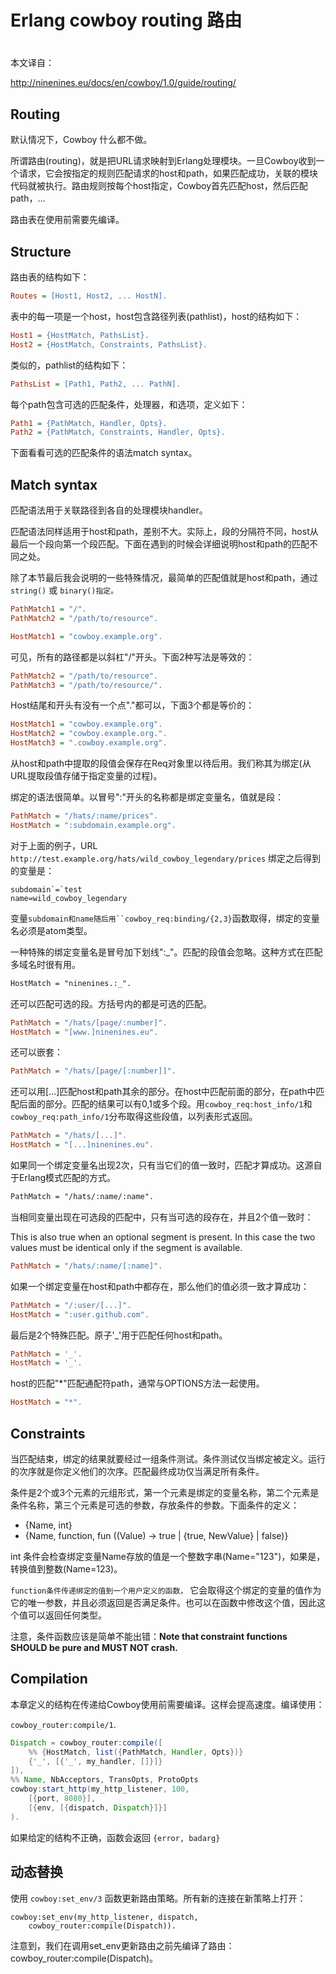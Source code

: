 # Erlang cowboy routing 路由

# 

本文译自：

http://ninenines.eu/docs/en/cowboy/1.0/guide/routing/

## Routing

默认情况下，Cowboy 什么都不做。

所谓路由(routing)，就是把URL请求映射到Erlang处理模块。一旦Cowboy收到一个请求，它会按指定的规则匹配请求的host和path，如果匹配成功，关联的模块代码就被执行。路由规则按每个host指定，Cowboy首先匹配host，然后匹配path，...

路由表在使用前需要先编译。

## Structure

路由表的结构如下：



```ini
Routes = [Host1, Host2, ... HostN].
```



表中的每一项是一个host，host包含路径列表(pathlist)，host的结构如下：



```ini
Host1 = {HostMatch, PathsList}.
Host2 = {HostMatch, Constraints, PathsList}.
```

类似的，pathlist的结构如下：





```ini
PathsList = [Path1, Path2, ... PathN].
```

每个path包含可选的匹配条件，处理器，和选项，定义如下：





```ini
Path1 = {PathMatch, Handler, Opts}.
Path2 = {PathMatch, Constraints, Handler, Opts}.
```

下面看看可选的匹配条件的语法match syntax。



## Match syntax

匹配语法用于关联路径到各自的处理模块handler。

匹配语法同样适用于host和path，差别不大。实际上，段的分隔符不同，host从最后一个段向第一个段匹配。下面在遇到的时候会详细说明host和path的匹配不同之处。

除了本节最后我会说明的一些特殊情况，最简单的匹配值就是host和path，通过`string()` 或 `binary()指定。`

```ini
PathMatch1 = "/".
PathMatch2 = "/path/to/resource".

HostMatch1 = "cowboy.example.org".
```

可见，所有的路径都是以斜杠"/"开头。下面2种写法是等效的：



```ini
PathMatch2 = "/path/to/resource".
PathMatch3 = "/path/to/resource/".
```



Host结尾和开头有没有一个点"."都可以，下面3个都是等价的：



```ini
HostMatch1 = "cowboy.example.org".
HostMatch2 = "cowboy.example.org.".
HostMatch3 = ".cowboy.example.org".
```

从host和path中提取的段值会保存在Req对象里以待后用。我们称其为绑定(从URL提取段值存储于指定变量的过程)。

绑定的语法很简单。以冒号":"开头的名称都是绑定变量名，值就是段：

```ini
PathMatch = "/hats/:name/prices".
HostMatch = ":subdomain.example.org".
```

对于上面的例子，URL` http://test.example.org/hats/wild_cowboy_legendary/prices` 绑定之后得到的变量是：

```
subdomain`=`test
name=wild_cowboy_legendary
```

变量`subdomain和name随后用``cowboy_req:binding/{2,3}`函数取得，绑定的变量名必须是atom类型。


一种特殊的绑定变量名是冒号加下划线":_"。匹配的段值会忽略。这种方式在匹配多域名时很有用。



```html
HostMatch = "ninenines.:_".
```

还可以匹配可选的段。方括号内的都是可选的匹配。



```ini
PathMatch = "/hats/[page/:number]".
HostMatch = "[www.]ninenines.eu".
```

还可以嵌套：



```ini
PathMatch = "/hats/[page/[:number]]".
```



还可以用[...]匹配host和path其余的部分。在host中匹配前面的部分，在path中匹配后面的部分。匹配的结果可以有0,1或多个段。用`cowboy_req:host_info/1`和`cowboy_req:path_info/1`分布取得这些段值，以列表形式返回。



```ini
PathMatch = "/hats/[...]".
HostMatch = "[...]ninenines.eu".
```



如果同一个绑定变量名出现2次，只有当它们的值一致时，匹配才算成功。这源自于Erlang模式匹配的方式。



```html
PathMatch = "/hats/:name/:name".
```





当相同变量出现在可选段的匹配中，只有当可选的段存在，并且2个值一致时：

This is also true when an optional segment is present. In this case the two values must be identical only if the segment is available.



```ini
PathMatch = "/hats/:name/[:name]".
```

如果一个绑定变量在host和path中都存在，那么他们的值必须一致才算成功：





```ini
PathMatch = "/:user/[...]".
HostMatch = ":user.github.com".
```

最后是2个特殊匹配。原子'_'用于匹配任何host和path。





```ini
PathMatch = '_'.
HostMatch = '_'.
```


host的匹配"*"匹配通配符path，通常与OPTIONS方法一起使用。



```ini
HostMatch = "*".
```



## Constraints

当匹配结束，绑定的结果就要经过一组条件测试。条件测试仅当绑定被定义。运行的次序就是你定义他们的次序。匹配最终成功仅当满足所有条件。

条件是2个或3个元素的元组形式，第一个元素是绑定的变量名称，第二个元素是条件名称，第三个元素是可选的参数，存放条件的参数。下面条件的定义：



- {Name, int}
- {Name, function, fun ((Value) -> true | {true, NewValue} | false)}

int 条件会检查绑定变量Name存放的值是一个整数字串(Name="123")，如果是，转换值到整数(Name=123)。

`function条件传递绑定的值到一个用户定义的函数，` 它会取得这个绑定的变量的值作为它的唯一参数，并且必须返回是否满足条件。也可以在函数中修改这个值，因此这个值可以返回任何类型。

注意，条件函数应该是简单不能出错：**Note that constraint functions SHOULD be pure and MUST NOT crash.**

## Compilation

本章定义的结构在传递给Cowboy使用前需要编译。这样会提高速度。编译使用：

`cowboy_router:compile/1`.



```groovy
Dispatch = cowboy_router:compile([
    %% {HostMatch, list({PathMatch, Handler, Opts})}
    {'_', [{'_', my_handler, []}]}
]),
%% Name, NbAcceptors, TransOpts, ProtoOpts
cowboy:start_http(my_http_listener, 100,
    [{port, 8080}],
    [{env, [{dispatch, Dispatch}]}]
).
```

如果给定的结构不正确，函数会返回 `{error, badarg}`



## 动态替换

使用 `cowboy:set_env/3` 函数更新路由策略。所有新的连接在新策略上打开：



```properties
cowboy:set_env(my_http_listener, dispatch,
    cowboy_router:compile(Dispatch)).
```

注意到，我们在调用set_env更新路由之前先编译了路由：cowboy_router:compile(Dispatch)。